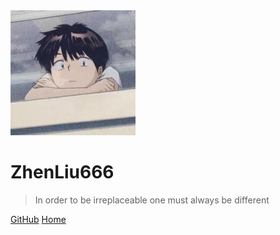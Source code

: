 
<img src="_media/lemon.jpeg" height="200" width="200" >



# ZhenLiu666 

> In order to be irreplaceable one must always be different

[GitHub](https://github.com/ZhenLiu666)
[Home](#个人简介)

